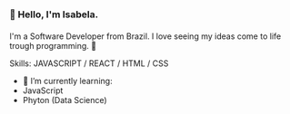 ### :star2: Hello, I'm Isabela.
####  

I'm a Software Developer from Brazil. I love seeing my ideas come to life trough programming. :revolving_hearts:

Skills: JAVASCRIPT / REACT / HTML / CSS

- 🌱 I’m currently learning:
- JavaScript
- Phyton (Data Science)





